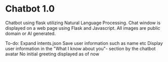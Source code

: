 # Chatbot 1.0
Chatbot using flask utilizing Natural Language Processing.
Chat window is displayed on a web page using Flask and Javascript.
All images are public domain or AI generated.

To-do:
Expand intents.json
Save user information such as name etc
Display user information in the "What I know about you"- section by the chatbot avatar
No initial greeting displayed as of now
